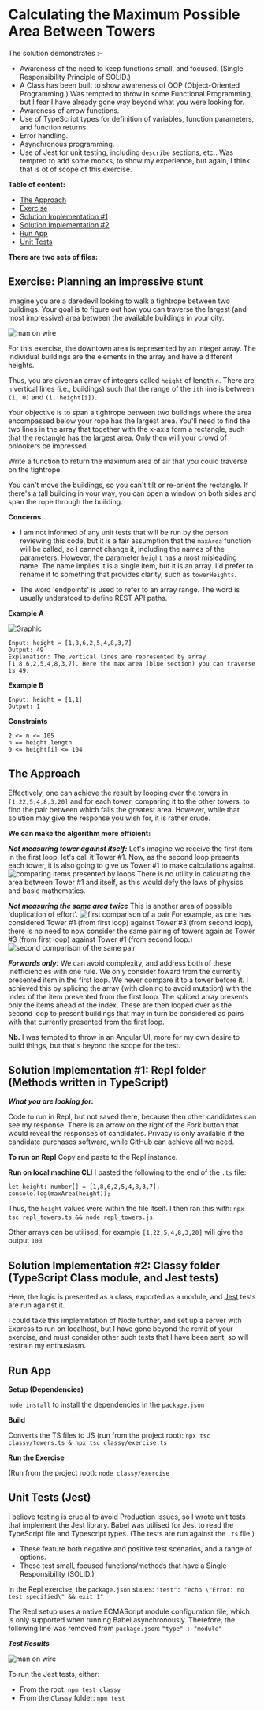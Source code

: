 # Calculating the Maximum Possible Area Between Towers

The solution demonstrates :-
- Awareness of the need to keep functions small, and focused. (Single Responsibility Principle of SOLID.)
- A Class has been built to show awareness of OOP (Object-Oriented Programming.) Was tempted to throw in some Functional Programming, but I fear I have already gone way beyond what you were looking for.
- Awareness of arrow functions.
- Use of TypeScript types for definition of variables, function parameters, and function returns.
- Error handling.
- Asynchronous programming.
- Use of Jest for unit testing, including ``describe`` sections, etc.. Was tempted to add some mocks, to show my experience, but again, I think that is ot of scope of this exercise.

 **Table of content:**
 - [The Approach](#approach)
 - [Exercise](#exercise)
 - [Solution Implementation #1](#solution-one)
 - [Solution Implementation #2](#solution-two)
 - [Run App](#run)
 - [Unit Tests](#tests)

**There are two sets of files:**

<a id="exercise"></a>

## Exercise: Planning an impressive stunt

Imagine you are a daredevil looking to walk a tightrope between two buildings. Your goal is to figure out how you can traverse the largest (and most impressive) area between the available buildings in your city.

![man on wire](https://i.imgur.com/oYVqr3Y.jpg)

For this exercise, the downtown area is represented by an integer array. The individual buildings are the elements in the array and have a different heights. 

Thus, you are given an array of integers called `height` of length `n`. There are `n` vertical lines (i.e., buildings) such that the range of the `ith` line is between `(i, 0)` and `(i, height[i])`.

Your objective is to span a tightrope between two buildings where the area encompassed below your rope has the largest area. You'll need to find the two lines in the array that together with the x-axis form a rectangle, such that the rectangle has the largest area. Only then will your crowd of onlookers be impressed.

Write a function to return the maximum area of air that you could traverse on the tightrope.

You can't move the buildings, so you can't tilt or re-orient the rectangle. If there's a tall building in your way, you can open a window on both sides and span the rope through the building. 

**Concerns**

- I am not informed of any unit tests that will be run by the person reviewing this code, but it is a fair assumption that the ``maxArea`` function will be called, so I cannot change it, including the names of the parameters. However, the parameter ``height`` has a most misleading name. The name implies it is a single item, but it is an array. I'd prefer to rename it to something that provides clarity, such as ``towerHeights``.

- The word 'endpoints' is used to refer to an array range. The word is usually understood to define REST API paths.

**Example A**

![Graphic](https://i.imgur.com/8qy2wXv.jpg)

```
Input: height = [1,8,6,2,5,4,8,3,7]
Output: 49
Explanation: The vertical lines are represented by array [1,8,6,2,5,4,8,3,7]. Here the max area (blue section) you can traverse is 49.
```

**Example B**

```
Input: height = [1,1]
Output: 1
```

**Constraints**

```
2 <= n <= 105
n == height.length
0 <= height[i] <= 104
```

<a id="approach"></a>

## The Approach

Effectively, one can achieve the result by looping over the towers in ``[1,22,5,4,8,3,20]`` and for each tower, comparing it to the other towers, to find the pair between which falls the greatest area. However, while that solution may give the response you wish for, it is rather crude.

**We can make the algorithm more efficient:**

***Not measuring tower against itself:*** Let's imagine we receive the first item in the first loop, let's call it Tower #1. Now, as the second loop presents each tower, it is also going to give us Tower #1 to make calculations against. ![comparing items presented by loops](./assets/loops-a1-b1.png) There is no utility in calculating the area between Tower #1 and itself, as this would defy the laws of physics and basic mathematics.

***Not measuring the same area twice*** This is another area of possible 'duplication of effort'. ![first comparison of a pair](./assets/loops-a3-b1.png) For example, as one has considered Tower #1 (from first loop) against Tower #3 (from second loop), there is no need to now consider the same pairing of towers again as Tower #3 (from first loop) against Tower #1 (from second loop.) ![second comparison of the same pair](./assets//loops-a1-b3.png)

***Forwards only:*** We can avoid complexity, and address both of these inefficiencies with one rule. We only consider foward from the currently presented item in the first loop. We never compare it to a tower before it. I achieved this by splicing the array (with cloning to avoid mutation) with the index of the item presented from the first loop. The spliced array presents only the items ahead of the index. These are then looped over as the second loop to present buildings that may in turn be considered as pairs with that currently presented from the first loop.

**Nb.** I was tempted to throw in an Angular UI, more for my own desire to build things, but that's beyond the scope for the test.

<a id="solution-one"></a>

## Solution Implementation #1: Repl folder (Methods written in TypeScript)

***What you are looking for:***

Code to run in Repl, but not saved there, because then other candidates can see my response. There is an arrow on the right of the Fork button that would reveal the responses of candidates. Privacy is only available if the candidate purchases software, while GitHub can achieve all we need.

**To run on Repl**
Copy and paste to the Repl instance.

**Run on local machine CLI**
I pasted the following to the end of the ``.ts`` file:
```
let height: number[] = [1,8,6,2,5,4,8,3,7];
console.log(maxArea(height));
```
Thus, the ``height`` values were within the file itself.
I then ran this with: ``npx tsc repl_towers.ts && node repl_towers.js``.

Other arrays can be utilised, for example ``[1,22,5,4,8,3,20]`` will give the output ``100``.

<a id="solution-two"></a>

## Solution Implementation #2: Classy folder (TypeScript Class module, and Jest tests)

Here, the logic is presented as a class, exported as a module, and [Jest](https://jestjs.io/) tests are run against it.

I could take this implemntation of Node further, and set up a server with Express to run on localhost, but I have gone beyond the remit of your exercise, and must consider other such tests that I have been sent, so will restrain my enthusiasm.

<a id="run"></a>

## Run App

**Setup (Dependencies)**

``node install`` to install the dependencies in the ``package.json``

**Build**

Converts the TS files to JS (run from the project root):
``npx tsc classy/towers.ts & npx tsc classy/exercise.ts``

**Run the Exercise**

(Run from the project root):
``node classy/exercise``

<a id="tests"></a>

## Unit Tests (Jest)

I believe testing is crucial to avoid Production issues, so I wrote unit tests that implement the Jest library. Babel was utilised for Jest to read the TypeScript file and Typescript types. (The tests are run against the ``.ts`` file.)
- These feature both negative and positive test scenarios, and a range of options.
- These test small, focused functions/methods that have a Single Responsibility (SOLID.)

In the Repl exercise, the ``package.json`` states:
``"test": "echo \"Error: no test specified\" && exit 1"``

The Repl setup uses a native ECMAScript module configuration file, which is only supported when running Babel asynchronously. Therefore, the following line was removed from ``package.json``: 
``"type" : "module"``

***Test Results***

![man on wire](./assets/test_results.png)

To run the Jest tests, either:
- From the root: ``npm test classy``
- From the ``Classy`` folder: ``npm test``
